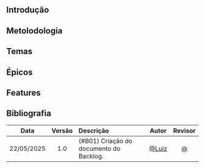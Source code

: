 ## Introdução

## Metolodologia

## Temas

## Épicos

## Features

## Bibliografia

 Data       | Versão | Descrição                                 | Autor                                      | Revisor                                     |
| :--------: | :----: | :---------------------------------------- | :----------------------------------------: | :----------------------------------------: |
| 22/05/2025 |  1.0   | (#B01) Criação do documento do Backlog.| [@Luiz](https://github.com/luizfaria1989)   |  [@](https://github.com/) |